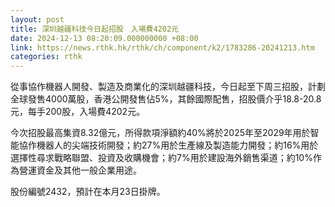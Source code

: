 ```yaml
---
layout: post
title: 深圳越疆科技今日起招股　入場費4202元
date: 2024-12-13 08:20:09.000000000 +08:00
link: https://news.rthk.hk/rthk/ch/component/k2/1783286-20241213.htm
categories: rthk
---
```


從事協作機器人開發、製造及商業化的深圳越疆科技，今日起至下周三招股，計劃全球發售4000萬股，香港公開發售佔5%，其餘國際配售，招股價介乎18.8-20.8元，每手200股，入場費4202元。

今次招股最高集資8.32億元，所得款項淨額約40%將於2025年至2029年用於智能協作機器人的尖端技術開發；約27%用於生產線及製造能力開發；約16%用於選擇性尋求戰略聯盟、投資及收購機會；約7%用於建設海外銷售渠道；約10%作為營運資金及其他一般企業用途。

股份編號2432，預計在本月23日掛牌。
